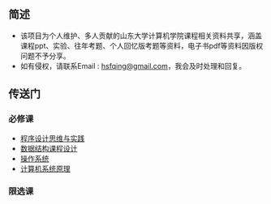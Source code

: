 ## 简述

* 该项目为个人维护、多人贡献的山东大学计算机学院课程相关资料共享，涵盖课程ppt、实验、往年考题、个人回忆版考题等资料，电子书pdf等资料因版权问题不予分享。
* 如有侵权，请联系Email : hsfqing@gmail.com，我会及时处理和回复。

## 传送门

### 必修课

* [程序设计思维与实践](https://github.com/J1aM1ng/ACMpractice)
* [数据结构课程设计](https://github.com/J1aM1ng/DS-courseDesign)
* [操作系统](./操作系统OS)
* [计算机系统原理](./计算机系统原理)

### 限选课

